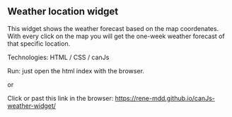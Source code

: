 ## Weather location widget

This widget shows the weather forecast based on the map coordenates.
With every click on the map you will get the one-week weather forecast of that specific location.

Technologies: HTML / CSS / canJs

Run: just open the html index with the browser.

or 

Click or past this link in the browser: https://rene-mdd.github.io/canJs-weather-widget/

